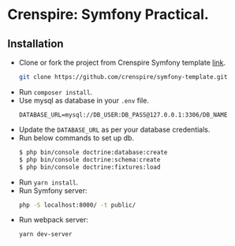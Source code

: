 Crenspire: Symfony Practical.
========================

Installation
------------
 - Clone or fork the project from Crenspire Symfony template [link][1].
     ```bash
     git clone https://github.com/crenspire/symfony-template.git
     ```
 - Run `composer install`.
 - Use mysql as database in your `.env` file.
     ```dotenv
    DATABASE_URL=mysql://DB_USER:DB_PASS@127.0.0.1:3306/DB_NAME
    ```
 - Update the `DATABASE_URL` as per your database credentials.
 - Run below commands to set up db.
     ```bash
    $ php bin/console doctrine:database:create
    $ php bin/console doctrine:schema:create
    $ php bin/console doctrine:fixtures:load
    ```
 - Run `yarn install`.
 - Run Symfony server:
    ```bash
    php -S localhost:8000/ -t public/
    ```
 - Run webpack server:
    ```bash
    yarn dev-server
    ```

[1]: https://github.com/crenspire/symfony-template
